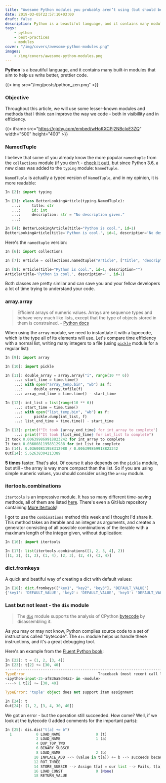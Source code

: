 ```yaml
---
title: "Awesome Python modules you probably aren’t using (but should be)"
date: 2019-03-05T22:57:10+03:00
draft: false
description: Python is a beautiful language, and it contains many modules that aim to help us write better code. Here are some lesser-known ones.
tags:
    - python
    - best-practices
    - modules
cover: "/img/covers/awesome-python-modules.png"
images:
    - /img/covers/awesome-python-modules.png
---
```


**Python** is a beautiful language, and it contains many built-in modules that aim to help us write better, prettier code.

{{< img src="/img/posts/python_zen.png" >}}

### Objective

Throughout this article, we will use some lesser-known modules and methods that I think can improve the way we code - both in visibillity and in efficiency.

{{< iframe src="https://giphy.com/embed/wHoKXCPj2NBcIoE3ZQ" width="500" height="400" >}}

### NamedTuple

I believe that some of you already know the more popular `namedtuple` from the `collections` module (if you don't - [check it out](https://docs.python.org/3.6/library/collections.html#collections.namedtuple)), but since Python 3.6, a new class was added to the `typing` module: `NamedTuple`.

`NamedTuple` is actually a typed version of `NamedTuple`, and in my opinion, it is more readable:

```python
In [2]: import typing

In [3]: class BetterLookingArticle(typing.NamedTuple):
   ...:     title: str
   ...:     id: int
   ...:     description: str = "No description given."
   ...:

In [4]: BetterLookingArticle(title="Python is cool.", id=1)
BetterLookingArticle(title='Python is cool.', id=1, description='No description given.')
```

Here's the `namedtuple` version:

```python
In [6]: import collections

In [7]: Article = collections.namedtuple("Article", ["title", "description", "id"])

In [8]: Article(title="Python is cool.", id=1, description="")
Article(title='Python is cool.', description='', id=1)
```

Both classes are pretty similar and can save you and your fellow developers a lot of time trying to understand your code.

### array.array

> Efficient arrays of numeric values. Arrays are sequence types and behave very much like lists, except that the type of objects stored in them is constrained. - [Python docs](https://docs.python.org/3.6/library/array.html)

When using the `array` module, we need to instantiate it with a typecode, which is the type all of its elements will use. Let's compare time efficiency with a normal list, writing many integers to a file (using [`pickle`](https://docs.python.org/3.7/library/pickle.html) module for a regular list):

```python
In [9]: import array

In [10]: import pickle

In [11]: double_array = array.array("i", range(10 ** 6))
    ...: start_time = time.time()
    ...: with open("array_temp.bin", "wb") as f:
    ...:     double_array.tofile(f)
    ...: array_end_time = time.time() - start_time

In [12]: int_list = list(range(10 ** 6))
    ...: start_time = time.time()
    ...: with open("list_temp.bin", "wb") as f:
    ...:     pickle.dump(int_list, f)
    ...: list_end_time = time.time() - start_time

In [13]: print(f"It took {array_end_time} for int_array to complete")
    ...: print(f"It took {list_end_time} for int_list to complete")
It took 0.006399869918823242 for int_array to complete
It took 0.03600811958312988 for int_list to complete
In [14]: 0.03600811958312988 / 0.006399869918823242
Out[14]: 5.62638304213389
```

**5 times** faster. That's alot. Of course it also depends on the `pickle` module, but still - the array is way more compact than the list. So if you are using simple numeric values, you should consider using the `array` module.

### itertools.combinations

`itertools` is an impressive module. It has so many different time-saving methods, all of them are listed [here](https://docs.python.org/3/library/itertools.html). There's even a GitHub repository containing [More Itertools](https://github.com/erikrose/more-itertools)!

I got to use the `combinations` method this week and I thought I'd share it. This method takes an iterable and an integer as arguments, and creates a generator consisting of all possible combinations of the iterable with a maximum length of the integer given, without duplication:

```python
In [16]: import itertools

In [17]: list(itertools.combinations([1, 2, 3, 4], 2))
[(1, 2), (1, 3), (1, 4), (2, 3), (2, 4), (3, 4)]
```

### dict.fromkeys

A quick and beatiful way of creating a dict with default values:

```python
In [18]: dict.fromkeys(["key1", "key2", "key3"], "DEFAULT_VALUE")
{'key1': 'DEFAULT_VALUE', 'key2': 'DEFAULT_VALUE', 'key3': 'DEFAULT_VALUE'}
```

### Last but not least - the `dis` module

> The [`dis`](https://docs.python.org/3/library/dis.html#module-dis) module supports the analysis of CPython [bytecode](https://docs.python.org/3/glossary.html#term-bytecode) by disassembling it.

As you may or may not know, Python compiles source code to a set of instructions called "bytecode". The `dis` module helps us handle these instructions, and it's a great debugging tool.

Here's an example from the [Fluent Python book](http://shop.oreilly.com/product/0636920032519.do):

```python
In [22]: t = (1, 2, [3, 4])
In [23]: t[2] += [30, 40]
---------------------------------------------------------------------------
TypeError                                 Traceback (most recent call last)
<ipython-input-25-af836a8d44a2> in <module>
----> 1 t[2] += [30, 40]

TypeError: 'tuple' object does not support item assignment

In [24]: t
Out[24]: (1, 2, [3, 4, 30, 40])
```

We got an error - but the operation still succeeded. How come? Well, if we look at the bytecode (I added comments for the important parts):

```python
In [25]: dis.dis("t[a] += b")
  1           0 LOAD_NAME                0 (t)
              2 LOAD_NAME                1 (a)
              4 DUP_TOP_TWO
              6 BINARY_SUBSCR
              8 LOAD_NAME                2 (b)
             10 INPLACE_ADD --> (value in t[a]) += b --> succeeds because list is mutable
             12 ROT_THREE
             14 STORE_SUBSCR --> Assign t[a] = our list --> Fails, t[a] is immutable.
             16 LOAD_CONST               0 (None)
             18 RETURN_VALUE
```
